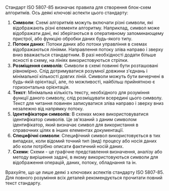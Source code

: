 Стандарт ISO 5807-85 визначає правила для створення блок-схем алгоритмів. Ось деякі ключові аспекти цього стандарту:

1. **Символи**: Схемі алгоритмів можуть включати різні символи, які відображають різні елементи алгоритму. Наприклад, символ може відображати дані, які зберігаються в оперативному запоминающему пристрої, або функцію обробки даних будь-якого типу.
2. **Потоки даних**: Потоки даних або потоки управління в схемах відображаються лініями. Направлення потоку зліва направо і зверху вниз вважається стандартним. В разі необхідності додати більше ясності в схему, на лініях використовуються стрілки.
3. **Розміщення символів**: Символи в схемі повинні бути розташовані рівномірно. Слід дотримуватися розумної довжини з'єднань і мінімальної кількості довгих ліній. Символи можуть бути вичерчені в будь-якій орієнтації, але, по можливості, найбільш прийнятною є горизонтальна орієнтація.
4. **Текст**: Мінімальна кількість тексту, необхідного для розуміння функції даного символу, слід розміщувати всередині цього символу. Текст для читання повинен записуватися зліва направо і зверху вниз незалежно від напрямку потоку.
5. **Ідентифікатори символів**: В схемах може використовуватися ідентифікатор символів. Це зв'язаний з даним символом ідентифікатор, який визначає символ для використання в справочних цілях в інших елементах документації.
6. **Специфічні символи**: Специфічний символ використовується в тих випадках, коли відомий точний тип (вид) процесу або носія даних або коли потрібно описати фактичний носій даних.
7. **Схеми**: Схеми - це графічне представлення визначення, аналізу або методу вирішення задачі, в якому використовуються символи для відображення операцій, даних, потоку, обладнання та ін.

Врахуйте, що це лише деякі з ключових аспектів стандарту ISO 5807-85. Для повного розуміння всіх деталей рекомендується прочитати повний текст стандарту.
